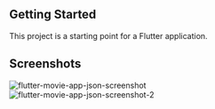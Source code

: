 ## Getting Started

This project is a starting point for a Flutter application.

## Screenshots

![flutter-movie-app-json-screenshot](https://user-images.githubusercontent.com/28534878/192143243-5ac6ba6a-53cf-41a2-84ae-7113f9302f43.png)
![flutter-movie-app-json-screenshot-2](https://user-images.githubusercontent.com/28534878/192143244-aef1f4c5-6c24-4abb-b79a-e8b565bd7b96.png)
